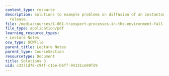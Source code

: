 ```yaml
---
content_type: resource
description: Solutions to example problems on diffusion of an instantaneous point
  release.
file: /media/courses/1-061-transport-processes-in-the-environment-fall-2008/c3371d76c94fc1beb6ff94131ce90fd9_solutions3.pdf
file_type: application/pdf
learning_resource_types:
- Lecture Notes
ocw_type: OCWFile
parent_title: Lecture Notes
parent_type: CourseSection
resourcetype: Document
title: Solutions 3
uid: c3371d76-c94f-c1be-b6ff-94131ce90fd9
---
```

